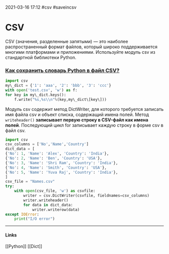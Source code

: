 2021-03-16 17:12
#csv #saveincsv
# CSV
CSV (значения, разделенные запятыми) — это наиболее распространенный формат файлов, который широко поддерживается многими платформами и приложениями. Используйте модуль csv из стандартной библиотеки Python.
### [Как сохранить словарь Python в файл CSV?](https://pythononline.ru/question/kak-sohranit-slovar-python-v-fayl-csv)
```py
import csv
my\_dict = {'1': 'aaa', '2': 'bbb', '3': 'ccc'}  
with open('test.csv', 'w') as f: 
for key in my\_dict.keys(): 
	f.write("%s,%s\\n"%(key,my\_dict\[key\]))  
```
Модуль csv содержит метод DictWriter, для которого требуется записать имя файла csv и объект списка, содержащий имена полей. 
Метод `writeheader()` **записывает первую строку в CSV-файл как имена полей**. Последующий цикл for записывает каждую строку в форме csv в файл csv.  
```py
import csv
csv_columns = ['No','Name','Country']
dict_data = [
{'No': 1, 'Name': 'Alex', 'Country': 'India'},
{'No': 2, 'Name': 'Ben', 'Country': 'USA'},
{'No': 3, 'Name': 'Shri Ram', 'Country': 'India'},
{'No': 4, 'Name': 'Smith', 'Country': 'USA'},
{'No': 5, 'Name': 'Yuva Raj', 'Country': 'India'},
]
csv_file = "Names.csv"
try:
    with open(csv_file, 'w') as csvfile:
        writer = csv.DictWriter(csvfile, fieldnames=csv_columns)
        writer.writeheader()
        for data in dict_data:
            writer.writerow(data)
except IOError:
    print("I/O error")
```
_____________
#### Links
[[Python]] [[Dict]]
